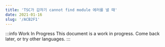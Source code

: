 ```yaml
---
title: 'TSC가 갑자기 cannot find module 에러를 낼 때'
date: 2021-01-16
slug: '/ACB2F1'
---
```


:::info Work In Progress
This document is a work in progress. Come back later, or try other languages.
:::
